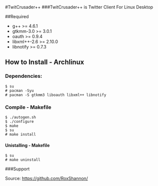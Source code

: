 #TwitCrusader++
###TwitCrusader++ is Twitter Client For Linux Desktop

##Required

* g++ >= 4.6.1
* gtkmm-3.0 >= 3.0.1
* oauth >= 0.9.4
* libxml++-2.6 >= 2.10.0
* libnotify >= 0.7.3

## How to Install - Archlinux
    
### Dependencies:
    $ su
    # pacman -Syu
    # pacman -S gtkmm3 liboauth libxml++ libnotify


### Compile - Makefile
    $ ./autogen.sh
    $ ./configure
    $ make
    $ su
    # make install

#### Unistalling - Makefile
    $ su
    # make uninstall

###Support

Source: https://github.com/RoxShannon/

